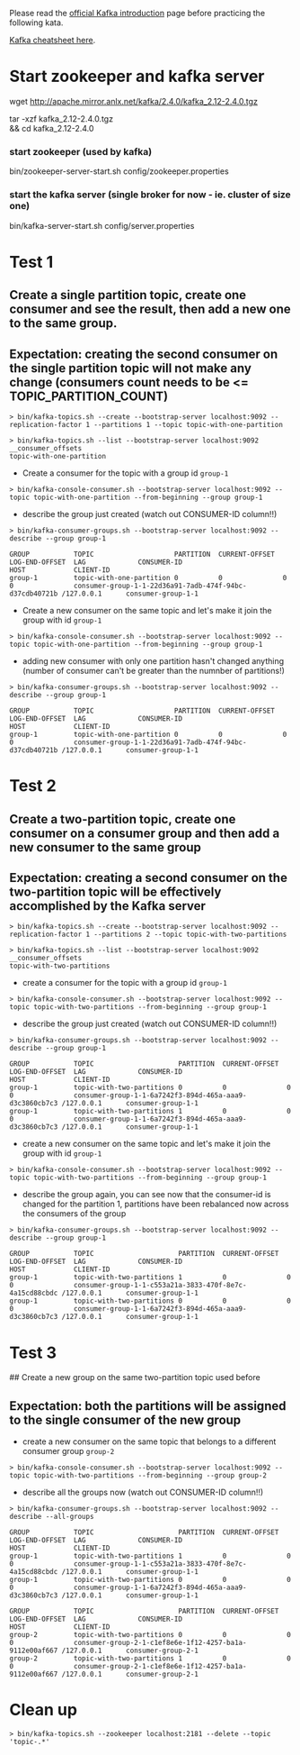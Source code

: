 Please read the [official Kafka introduction](https://kafka.apache.org/intro) page before practicing the following kata.

[Kafka cheatsheet here](https://github.com/francesco-losciale/cheat-sheets/blob/master/kafka_cluster_first_run.txt).


# Start zookeeper and kafka server

wget http://apache.mirror.anlx.net/kafka/2.4.0/kafka_2.12-2.4.0.tgz

tar -xzf kafka_2.12-2.4.0.tgz \
&& cd kafka_2.12-2.4.0

### start zookeeper (used by kafka)
bin/zookeeper-server-start.sh config/zookeeper.properties

### start the kafka server (single broker for now - ie. cluster of size one)
bin/kafka-server-start.sh config/server.properties




# Test 1 
## Create a single partition topic, create one consumer and see the result, then add a new one to the same group.
## Expectation: creating the second consumer on the single partition topic will not make any change (consumers count needs to be <= TOPIC_PARTITION_COUNT)
```
> bin/kafka-topics.sh --create --bootstrap-server localhost:9092 --replication-factor 1 --partitions 1 --topic topic-with-one-partition
```
```
> bin/kafka-topics.sh --list --bootstrap-server localhost:9092
__consumer_offsets
topic-with-one-partition
```
- Create a consumer for the topic with a group id `group-1`
```
> bin/kafka-console-consumer.sh --bootstrap-server localhost:9092 --topic topic-with-one-partition --from-beginning --group group-1
```
- describe the group just created (watch out CONSUMER-ID column!!)
```
> bin/kafka-consumer-groups.sh --bootstrap-server localhost:9092 --describe --group group-1

GROUP           TOPIC                    PARTITION  CURRENT-OFFSET  LOG-END-OFFSET  LAG             CONSUMER-ID                                             HOST            CLIENT-ID
group-1         topic-with-one-partition 0          0               0               0               consumer-group-1-1-22d36a91-7adb-474f-94bc-d37cdb40721b /127.0.0.1      consumer-group-1-1
```
- Create a new consumer on the same topic and let's make it join the group with id `group-1`
```
> bin/kafka-console-consumer.sh --bootstrap-server localhost:9092 --topic topic-with-one-partition --from-beginning --group group-1
```
- adding new consumer with only one partition hasn't changed anything (number of consumer can't be greater than the numnber of partitions!)
```
> bin/kafka-consumer-groups.sh --bootstrap-server localhost:9092 --describe --group group-1

GROUP           TOPIC                    PARTITION  CURRENT-OFFSET  LOG-END-OFFSET  LAG             CONSUMER-ID                                             HOST            CLIENT-ID
group-1         topic-with-one-partition 0          0               0               0               consumer-group-1-1-22d36a91-7adb-474f-94bc-d37cdb40721b /127.0.0.1      consumer-group-1-1
```



# Test 2
## Create a two-partition topic, create one consumer on a consumer group and then add a new consumer to the same group
## Expectation: creating a second consumer on the two-partition topic will be effectively accomplished by the Kafka server
```
> bin/kafka-topics.sh --create --bootstrap-server localhost:9092 --replication-factor 1 --partitions 2 --topic topic-with-two-partitions
```
```
> bin/kafka-topics.sh --list --bootstrap-server localhost:9092
__consumer_offsets
topic-with-two-partitions
```
- create a consumer for the topic with a group id `group-1`
```
> bin/kafka-console-consumer.sh --bootstrap-server localhost:9092 --topic topic-with-two-partitions --from-beginning --group group-1
```
- describe the group just created (watch out CONSUMER-ID column!!)
```
> bin/kafka-consumer-groups.sh --bootstrap-server localhost:9092 --describe --group group-1

GROUP           TOPIC                     PARTITION  CURRENT-OFFSET  LOG-END-OFFSET  LAG             CONSUMER-ID                                             HOST            CLIENT-ID
group-1         topic-with-two-partitions 0          0               0               0               consumer-group-1-1-6a7242f3-894d-465a-aaa9-d3c3860cb7c3 /127.0.0.1      consumer-group-1-1
group-1         topic-with-two-partitions 1          0               0               0               consumer-group-1-1-6a7242f3-894d-465a-aaa9-d3c3860cb7c3 /127.0.0.1      consumer-group-1-1
```
- create a new consumer on the same topic and let's make it join the group with id `group-1`
```
> bin/kafka-console-consumer.sh --bootstrap-server localhost:9092 --topic topic-with-two-partitions --from-beginning --group group-1
```
- describe the group again, you can see now that the consumer-id is changed for the partition 1, partitions have been rebalanced now across the consumers of the group
```
> bin/kafka-consumer-groups.sh --bootstrap-server localhost:9092 --describe --group group-1

GROUP           TOPIC                     PARTITION  CURRENT-OFFSET  LOG-END-OFFSET  LAG             CONSUMER-ID                                             HOST            CLIENT-ID
group-1         topic-with-two-partitions 1          0               0               0               consumer-group-1-1-c553a21a-3833-470f-8e7c-4a15cd88cbdc /127.0.0.1      consumer-group-1-1
group-1         topic-with-two-partitions 0          0               0               0               consumer-group-1-1-6a7242f3-894d-465a-aaa9-d3c3860cb7c3 /127.0.0.1      consumer-group-1-1
```


# Test 3 
## Create a new group on the same two-partition topic used before
## Expectation: both the partitions will be assigned to the single consumer of the new group

- create a new consumer on the same topic that belongs to a different consumer group `group-2`
```
> bin/kafka-console-consumer.sh --bootstrap-server localhost:9092 --topic topic-with-two-partitions --from-beginning --group group-2
```
- describe all the groups now (watch out CONSUMER-ID column!!)
```
> bin/kafka-consumer-groups.sh --bootstrap-server localhost:9092 --describe --all-groups

GROUP           TOPIC                     PARTITION  CURRENT-OFFSET  LOG-END-OFFSET  LAG             CONSUMER-ID                                             HOST            CLIENT-ID
group-1         topic-with-two-partitions 1          0               0               0               consumer-group-1-1-c553a21a-3833-470f-8e7c-4a15cd88cbdc /127.0.0.1      consumer-group-1-1
group-1         topic-with-two-partitions 0          0               0               0               consumer-group-1-1-6a7242f3-894d-465a-aaa9-d3c3860cb7c3 /127.0.0.1      consumer-group-1-1

GROUP           TOPIC                     PARTITION  CURRENT-OFFSET  LOG-END-OFFSET  LAG             CONSUMER-ID                                             HOST            CLIENT-ID
group-2         topic-with-two-partitions 0          0               0               0               consumer-group-2-1-c1ef8e6e-1f12-4257-ba1a-9112e00af667 /127.0.0.1      consumer-group-2-1
group-2         topic-with-two-partitions 1          0               0               0               consumer-group-2-1-c1ef8e6e-1f12-4257-ba1a-9112e00af667 /127.0.0.1      consumer-group-2-1
```


# Clean up
```
> bin/kafka-topics.sh --zookeeper localhost:2181 --delete --topic 'topic-.*'
```
